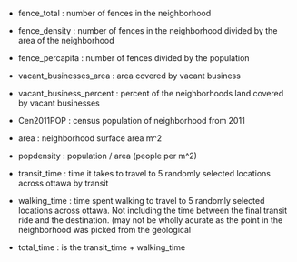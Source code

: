 - fence_total : number of fences in the neighborhood
- fence_density : number of fences in the neighborhood divided by the area of the neighborhood
- fence_percapita : number of fences divided by the population 
- vacant_businesses_area : area covered by vacant business
- vacant_business_percent : percent of the neighborhoods land covered by vacant businesses
- Cen2011POP : census population of neighborhood from 2011
- area : neighborhood surface area m^2
- popdensity : population / area (people per m^2)

- transit_time : time it takes to travel to 5 randomly selected locations across ottawa by transit
- walking_time : time spent walking to travel to 5 randomly selected locations across ottawa. Not including the time between the final transit ride and the destination. (may not be wholly acurate as the point in the neighborhood was picked from the geological
- total_time : is the transit_time + walking_time
